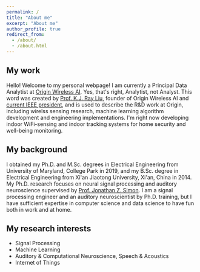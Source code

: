 ```yaml
---
permalink: /
title: "About me"
excerpt: "About me"
author_profile: true
redirect_from: 
  - /about/
  - /about.html
---
```


## My work
Hello! Welcome to my personal webpage! I am currently a Principal Data Analytist at [Origin Wireless AI](https://www.originwirelessai.com). Yes, that's right, Analytist, not Analyst. This word was created by [Prof. K.J. Ray Liu](http://www.cspl.umd.edu/kjrliu/), founder of Origin Wireless AI and [current IEEE president](https://www.ieee.org/about/corporate/election/index.html), and is used to describe the R&D work at Origin, including wirelss sensing research, machine learning algorithm development and engineering implementations. I'm right now developing indoor WiFi-sensing and indoor tracking systems for home security and well-being monitoring. 

## My background 
I obtained my Ph.D. and M.Sc. degrees in Electrical Engineering from University of Maryland, College Park in 2019, and my B.Sc. degree in Electrical Engineering from Xi'an Jiaotong University, Xi'an, China in 2014. My Ph.D. research focuses on neural signal processing and auditory neuroscience supervised by [Prof. Jonathan Z. Simon](https://ece.umd.edu/clark/faculty/481/Jonathan-Simon). I am a signal processing engineer and an auditory neuroscientist by Ph.D. training, but I have sufficient expertise in computer science and data science to have fun both in work and at home.

## My research interests
- Signal Processing
- Machine Learning
- Auditory & Computational Neuroscience, Speech & Acoustics
- Internet of Things